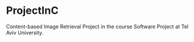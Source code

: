 # ProjectInC
Content-based Image Retrieval
Project in the course Software Project at Tel Aviv University.
